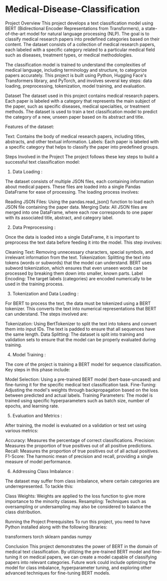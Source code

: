 # Medical-Disease-Classification
Project Overview
This project develops a text classification model using BERT (Bidirectional Encoder Representations from Transformers), a state-of-the-art model for natural language processing (NLP). The goal is to classify medical research papers into predefined categories based on their content. The dataset consists of a collection of medical research papers, each labeled with a specific category related to a particular medical field such as diseases, treatment types, or medical methodologies.

The classification model is trained to understand the complexities of medical language, including terminology and structure, to categorize papers accurately. This project is built using Python, Hugging Face's Transformers library, and PyTorch, and involves several key steps: data loading, preprocessing, tokenization, model training, and evaluation.


Dataset
The dataset used in this project contains medical research papers. Each paper is labeled with a category that represents the main subject of the paper, such as specific diseases, medical specialties, or treatment methods. The dataset is used to train a text classification model to predict the category of a new, unseen paper based on its abstract and title.

Features of the dataset:

Text: Contains the body of medical research papers, including titles, abstracts, and other textual information.
Labels: Each paper is labeled with a specific category that helps to classify the paper into predefined groups.



Steps Involved in the Project
The project follows these key steps to build a successful text classification model:

1. Data Loading :

The dataset consists of multiple JSON files, each containing information about medical papers. These files are loaded into a single Pandas DataFrame for ease of processing. The loading process involves:

Reading JSON Files: Using the pandas.read_json() function to load each JSON file containing the paper data.
Merging Data: All JSON files are merged into one DataFrame, where each row corresponds to one paper with its associated title, abstract, and category label.

2. Data Preprocessing :

Once the data is loaded into a single DataFrame, it is important to preprocess the text data before feeding it into the model. This step involves:

Cleaning Text: Removing unnecessary characters, special symbols, and irrelevant information from the text.
Tokenization: Splitting the text into tokens (words or subwords) that the model can understand. BERT uses subword tokenization, which ensures that even unseen words can be processed by breaking them down into smaller, known parts.
Label Encoding: The target labels (categories) are encoded numerically to be used in the training process.


3. Tokenization and Data Loading :

For BERT to process the text, the data must be tokenized using a BERT tokenizer. This converts the text into numerical representations that BERT can understand. The steps involved are:

Tokenization: Using BertTokenizer to split the text into tokens and convert them into input IDs. The text is padded to ensure that all sequences have the same length.
Data Splitting: The dataset is split into training and validation sets to ensure that the model can be properly evaluated during training.




4. Model Training  :

The core of the project is training a BERT model for sequence classification. Key steps in this phase include:

Model Selection: Using a pre-trained BERT model (bert-base-uncased) and fine-tuning it for the specific medical text classification task.
Fine-Tuning: Adjusting the model's weights through backpropagation based on the loss between predicted and actual labels.
Training Parameters: The model is trained using specific hyperparameters such as batch size, number of epochs, and learning rate.



5. Evaluation and Metrics  :

After training, the model is evaluated on a validation or test set using various metrics:

Accuracy: Measures the percentage of correct classifications.
Precision: Measures the proportion of true positives out of all positive predictions.
Recall: Measures the proportion of true positives out of all actual positives.
F1-Score: The harmonic mean of precision and recall, providing a single measure of model performance.


6. Addressing Class Imbalance :

The dataset may suffer from class imbalance, where certain categories are underrepresented. To tackle this:

Class Weights: Weights are applied to the loss function to give more importance to the minority classes.
Resampling: Techniques such as oversampling or undersampling may also be considered to balance the class distribution.




Running the Project
Prerequisites
To run this project, you need to have Python installed along with the following libraries:

transformers
torch
sklearn
pandas
numpy






Conclusion
This project demonstrates the power of BERT in the domain of medical text classification. By utilizing the pre-trained BERT model and fine-tuning it on medical papers, we can create a model capable of classifying papers into relevant categories. Future work could include optimizing the model for class imbalance, hyperparameter tuning, and exploring other advanced techniques for fine-tuning BERT models.


